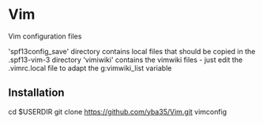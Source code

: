 Vim
===

Vim configuration files

'spf13config_save' directory contains local files that should be copied in the .spf13-vim-3 directory
'vimiwiki' contains the vimwiki files - just edit the .vimrc.local file to adapt the  g:vimwiki_list variable

Installation
-------------
cd $USERDIR
git clone https://github.com/yba35/Vim.git vimconfig



